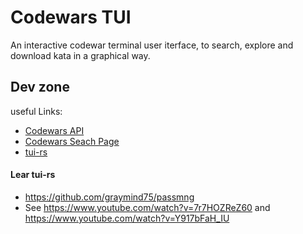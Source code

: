 # Codewars TUI

An interactive codewar terminal user iterface, to search, explore and download kata in a graphical way.

## Dev zone

useful Links:

- [Codewars API](https://dev.codewars.com/#users-api)
- [Codewars Seach Page](https://www.codewars.com/kata/search)
- [tui-rs](https://github.com/fdehau/tui-rs)

#### Lear tui-rs

- https://github.com/graymind75/passmng
- See https://www.youtube.com/watch?v=7r7HOZReZ60 and https://www.youtube.com/watch?v=Y917bFaH_IU
